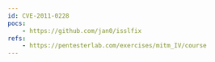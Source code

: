 ```yaml
---
id: CVE-2011-0228
pocs:
    - https://github.com/jan0/isslfix
refs:
    - https://pentesterlab.com/exercises/mitm_IV/course
---
```

